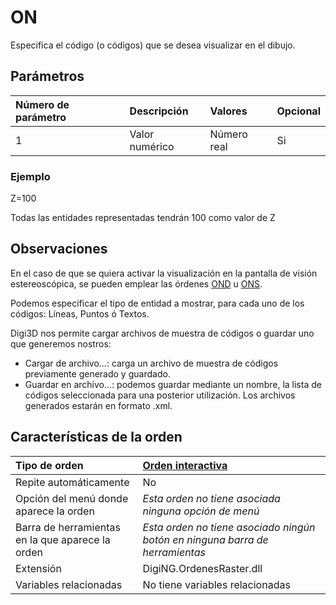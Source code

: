 # ON

Especifica el código \(o códigos\) que se desea visualizar en el dibujo.

## Parámetros

| Número de parámetro | Descripción | Valores | Opcional |
| :--- | :--- | :--- | :--- |
| 1 | Valor numérico | Número real | Si |

### Ejemplo

Z=100

Todas las entidades representadas tendrán 100 como valor de Z

## Observaciones

En el caso de que se quiera activar la visualización en la pantalla de visión estereoscópica, se pueden emplear las órdenes [OND](https://github.com/digi21/docs/tree/7fc627c885c16fb88afc7cc05a6df2a2f4a54563/digi3d-net/referencia/digi3d.net/ventana-de-dibujo/ordenes/o/OND.html) u [ONS](https://github.com/digi21/docs/tree/7fc627c885c16fb88afc7cc05a6df2a2f4a54563/digi3d-net/referencia/digi3d.net/ventana-de-dibujo/ordenes/o/ONS.html).

Podemos especificar el tipo de entidad a mostrar, para cada uno de los códigos: Líneas, Puntos ó Textos.

Digi3D nos permite cargar archivos de muestra de códigos o guardar uno que generemos nostros:

* Cargar de archivo...: carga un archivo de muestra de códigos previamente generado y guardado.
* Guardar en archivo...: podemos guardar mediante un nombre, la lista de códigos seleccionada para una posterior utilización. Los archivos generados estarán en formato .xml.

## Características de la orden

| Tipo de orden | [Orden interactiva](on.md) |
| :--- | :--- |
| Repite automáticamente | No |
| Opción del menú donde aparece la orden | _Esta orden no tiene asociada ninguna opción de menú_ |
| Barra de herramientas en la que aparece la orden | _Esta orden no tiene asociado ningún botón en ninguna barra de herramientas_ |
| Extensión | DigiNG.OrdenesRaster.dll |
| Variables relacionadas | No tiene variables relacionadas |

